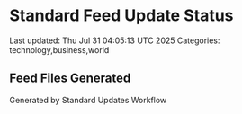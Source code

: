 # Standard Feed Update Status
Last updated: Thu Jul 31 04:05:13 UTC 2025
Categories: technology,business,world

## Feed Files Generated

Generated by Standard Updates Workflow
